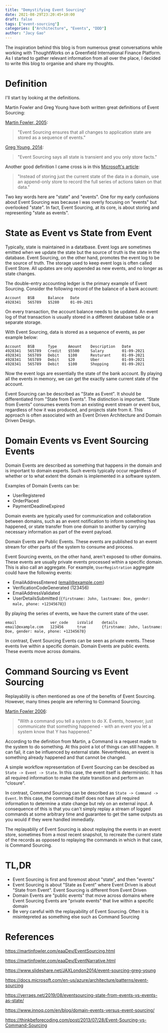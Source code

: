 ```yaml
---
title: "Demystifying Event Sourcing"
date: 2021-08-29T23:20:45+10:00
draft: false
tags: ["event-sourcing"]
categories: ["Architecture", "Events", "DDD"] 
author: "Jacy Gao"
---
```


The inspiration behind this blog is from numerous great conversations while working with ThoughtWorks on a Greenfield International Finance Platform. As I started to gather relevant information from all over the place, I decided to write this blog to organise and share my thoughts.

# Definition

I'll start by looking at the definitions.

Martin Fowler and Greg Young have both written great definitions of Event Sourcing:

[Martin Fowler, 2005](https://martinfowler.com/eaaDev/EventSourcing.html):

>"Event Sourcing ensures that all changes to application state are stored as a sequence of events."

[Greg Young, 2014](https://www.slideshare.net/JAXLondon2014/event-sourcing-greg-young):

>"Event Sourcing says all state is transient and you only store facts."

Another good definition I came cross is in this [Microsoft's article]((https://docs.microsoft.com/en-us/azure/architecture/patterns/event-sourcing)):

>"Instead of storing just the current state of the data in a domain, use an append-only store to record the full series of actions taken on that data."

Two key words here are "state" and "events". One for my early confusions about Event Sourcing was because I was overly focusing on "events" but overlooked "state". In fact, Event Sourcing, at its core, is about storing and representing "state as events".

# State as Event vs State from Event

Typically, state is maintained in a datatbase. Event logs are sometimes emitted when we update the state but the source of truth is the state in the database. Event Sourcing, on the other hand, promotes the event log to be the source of truth. The storage used to keep event logs is often called Event Store. All updates are only appended as new events, and no longer as state changes.

The double-entry accounting ledger is the primary example of Event Sourcing. Consider the following record of the balance of a bank account:
```
Account   BSB      Balance   Date
4928341   565789   $5280     01-09-2021
```
On every transaction, the account balance needs to be updated. An event log of that transaction is usually stored in a different database table or a separate storage.

With Event Sourcing, data is stored as a sequence of events, as per example below:
```
Account   BSB      Type     Amount    Description   Date
4928341   565789   Credit   $5500     Salary        01-09-2021
4928341   565789   Debit    $100      Resturant     01-09-2021
4928341   565789   Debit    $20       Uber          01-09-2021
4928341   565789   Debit    $100      Shopping      01-09-2021
```
Now the event logs are essentially the state of the bank account. By playing all the events in memory, we can get the exactly same current state of the account.

Event Sourcing can be described as "State as Event". It should be differentiated from "State from Events". The distinction is important. “State from Events” consumes events from an existing event stream or event bus, regardless of how it was produced, and projects state from it. This approach is often associated with an Event Driven Architecture and Domain Driven Design.

# Domain Events vs Event Sourcing Events

Domain Events are described as something that happens in the domain and is important to domain experts. Such events typically occur regardless of whether or to what extent the domain is implemented in a software system.

Examples of Domain Events can be:

- UserRegistered
- OrderPlaced
- PaymentDeadlineExpired

Domain events are typically used for communication and collaboration between domains, such as an event notification to inform something has happened, or state transfer from one domain to another by carrying necessary information as part of the event payload.

Domain Events are Public Events. These events are published to an event stream for other parts of the system to consume and process. 

Event Sourcing events, on the other hand, aren't exposed to other domains. These events are usually private events processed within a specific domain. This is also call an aggregate. For example, `UserRegistration` aggregate could have the following events:

- EmailAddressEntered (email@example.com)
- VerificationCodeGenerated (123456)
- EmailAddressValidated
- UserDetailsSubmitted (`{firstname: John, lastname: Doe, gender: male, phone: +12345678}`)

By playing the series of events, we have the current state of the user.

```
email               ver_code    isValid    details
email@example.com   123456      true       {firstname: John, lastname: Doe, gender: male, phone: +12345678}
```

In contrast, Event Sourcing Events can be seen as private events. These events live within a specific domain. Domain Events are public events. These events move across domains.

# Command Sourcing vs Event Sourcing

Replayablily is often mentioned as one of the benefits of Event Sourcing. However, many times people are referring to Command Sourcing.

[Martin Fowler 2006](https://martinfowler.com/eaaDev/EventNarrative.html):

>"With a command you tell a system to do X. Events, however, just communicate that something happened - with an event you let a system know that Y has happened."

According to the definition from Martin, a Command is a request made to the system to do something. At this point a lot of things can still happen. It can fail, it can be influenced by external state. Nevertheless, an event is something already happened and that cannot be changed.

A simple workflow representation of Event Sourcing can be descibed as `State -> Event -> State`. In this case, the event itself is deterministic. It has all required information to make the state transition and perform an "closure".

In contrast, Command Sourcing can be described as `State -> Command -> Event`. In this case, the command itself does not have all required information to determine a state change but rely on an external input. A consequence of this is that you can't simply replay a stream of logged commands at some arbitrary time and guarantee to get the same outputs as you would if they were handled immediatly. 

The replayablily of Event Sourcing is about replaying the events in an event store, sometimes from a most recent snapshot, to recreate the current state of the records as opposed to replaying the commands in which in that case, is Command Sourcing.

# TL,DR

- Event Sourcing is first and foremost about "state", and then "events"
- Event Sourcing is about "State as Event" where Event Driven is about "State from Event". Event Sourcing is different from Event Driven
- Domain Events are "public events" that move across domains where Event Sourcing Events are "private events" that live within a specific domain
- Be very careful with the replayability of Event Sourcing. Often it is misintepreted as something else such as Command Sourcing

# References

https://martinfowler.com/eaaDev/EventSourcing.html

https://martinfowler.com/eaaDev/EventNarrative.html

https://www.slideshare.net/JAXLondon2014/event-sourcing-greg-young

https://docs.microsoft.com/en-us/azure/architecture/patterns/event-sourcing

https://verraes.net/2019/08/eventsourcing-state-from-events-vs-events-as-state/

https://www.innoq.com/en/blog/domain-events-versus-event-sourcing/

https://thinkbeforecoding.com/post/2013/07/28/Event-Sourcing-vs-Command-Sourcing
